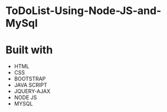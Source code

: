 # ToDoList-Using-Node-JS-and-MySql

# Built with
* HTML
* CSS
* BOOTSTRAP
* JAVA SCRIPT
* JQUERY-AJAX
* NODE JS
* MYSQL
 
